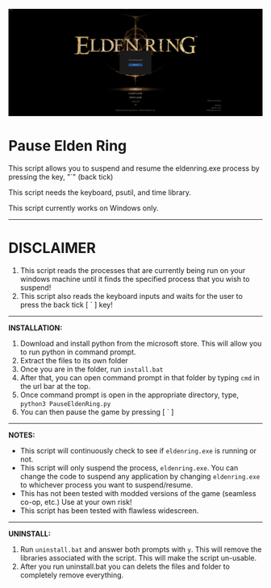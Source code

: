 ![image](https://raw.githubusercontent.com/Malik-A-99/PauseEldenRing/main/preview.png)

# Pause Elden Ring

This script allows you to suspend and resume the eldenring.exe process by pressing the key, "`" (back tick)

This script needs the keyboard, psutil, and time library.

This script currently works on Windows only.

---
# DISCLAIMER
1. This script reads the processes that are currently being run on your windows machine until it finds the specified process that you wish to suspend!
2. This script also reads the keyboard inputs and waits for the user to press the back tick [  `  ] key!
---
**INSTALLATION:**
1. Download and install python from the microsoft store. This will allow you to run python in command prompt.
2. Extract the files to its own folder
3. Once you are in the folder, run `install.bat`
4. After that, you can open command prompt in that folder by typing `cmd` in the url bar at the top.
5. Once command prompt is open in the appropriate directory, type, `python3 PauseEldenRing.py`
6. You can then pause the game by pressing [ ` ]
---
**NOTES:**
- This script will continuously check to see if `eldenring.exe` is running or not.
- This script will only suspend the process, `eldenring.exe`. You can change the code to suspend any application by changing `eldenring.exe` to whichever process you want to suspend/resume.
- This has not been tested with modded versions of the game (seamless co-op, etc.) Use at your own risk!
- This script has been tested with flawless widescreen.
---
**UNINSTALL:**
1. Run `uninstall.bat` and answer both prompts with `y`. This will remove the libraries associated with the script. This will make the script un-usable.
2. After you run uninstall.bat you can delets the files and folder to completely remove everything.

